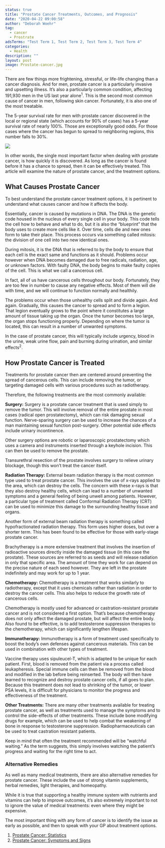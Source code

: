 ```yaml
---
status: true
title: "Prostate Cancer Treatments, Outcomes, and Prognosis"
date: "2020-04-22 09:00:58"
author: "Deborah Woehr"
tag:
  - cancer
  - Prostrate
adsTerms: "Test Term 1, Test Term 2, Test Term 3, Test Term 4"
categories:
  - Health
description: ""
layout: post
image: Prostate-cancer.jpg
---
```


There are few things more frightening, stressful, or life-life changing than a cancer diagnosis. And for men, prostate cancer is a particularly invasive and upsetting illness. It’s also a particularly common condition, affecting 191,930 men in the US last year alone<sup>1</sup>. This is the second most common cause of cancer in men, following skin cancer. Fortunately, it is also one of the most treatable.

The 5-year survival rate for men with prostate cancer discovered in the local or regional state (which accounts for 90% of cases) has a 5-year survival rate of nearly 100%. Those are exceptionally good odds. For those cases where the cancer has begun to spread to neighboring regions, this number falls to 30%.

![](/posts/Prostate-cancer.jpg)

In other words, the single most important factor when dealing with prostate cancer, is how quickly it is discovered. As long as the cancer is found before it has a chance to spread, then it can be effectively treated. This article will examine the nature of prostate cancer, and the treatment options.

## What Causes Prostate Cancer

To best understand the prostate cancer treatment options, it is pertinent to understand what causes cancer and how it affects the body.

Essentially, cancer is caused by mutations in DNA. The DNA is the genetic code housed in the nucleus of every single cell in your body. This code tells the cell how to behave and what to do, but it is also the “blueprint” that the body uses to create more cells like it. Over time, cells die and new ones form to take their place. This process occurs via something called mitosis: the division of one cell into two new identical ones.

During mitosis, it is the DNA that is referred to by the body to ensure that each cell is the exact same and functions as it should. Problems occur however when DNA becomes damaged due to free radicals, radiation, age, or unknown factors. With faulty DNA, the body begins to make faulty copies of the cell. This is what we call a cancerous cell.

In fact, all of us have cancerous cells throughout our body. Fortunately, they are too few in number to cause any negative effects. Most of them will die with time, and we will continue to function normally and healthily.

The problems occur when those unhealthy cells split and divide again. And again. Gradually, this causes the cancer to spread and to form a legion. That legion eventually grows to the point where it constitutes a large amount of tissue taking up the organ. Once the tumor becomes too large, the organ stops functioning properly. Depending on where the tumor is located, this can result in a number of unwanted symptoms.

In the case of prostate cancer, this will typically include urgency, blood in the urine, weak urine flow, pain and burning during urination, and similar effects<sup>2</sup>.

## How Prostate Cancer is Treated

Treatments for prostate cancer then are centered around preventing the spread of cancerous cells. This can include removing the tumor, or targeting damaged cells with various procedures such as radiotherapy.

Therefore, the following treatments are the most commonly available:

**Surgery:** Surgery is a prostate cancer treatment that is used simply to remove the tumor. This will involve removal of the entire prostate in most cases (radical open prostatectomy), which can risk damaging sexual function. Nerve-sparing surgery can be used to increase the chances of a man maintaining sexual function post-surgery. Other potential side effects include urinary incontinence.

Other surgery options are robotic or laparoscopic prostatectomy which uses a camera and instruments inserted through a keyhole incision. This can then be used to remove the prostate.

Transurethral resection of the prostate involves surgery to relieve urinary blockage, though this won’t treat the cancer itself.

**Radiation Therapy:** External beam radiation therapy is the most common type used to treat prostate cancer. This involves the use of x-rays applied to the area, which can destroy the cells. The concern with these x-rays is that they also destroy healthy cells, which can lead to a number of unwanted symptoms and a general feeling of being unwell among patients. However, a particular type of treatment called Conformal Radiation Therapy (CRT) can be used to minimize this damage to the surrounding healthy tissue and organs.

Another form of external beam radiation therapy is something called hypofractionated radiation therapy. This form uses higher doses, but over a shorter term. This has been found to be effective for those with early-stage prostate cancer.

Brachytherapy is a more extensive treatment that involves the insertion of radioactive sources directly inside the damaged tissue (in this case the prostate). These sources are referred to as seeds and will release radiation in only that specific area. The amount of time they work for can depend on the precise nature of each seed however. They are left in the prostate indefinitely and may work for up to 1 year.

**Chemotherapy:** Chemotherapy is a treatment that works similarly to radiotherapy, except that it uses chemicals rather than radiation in order to destroy the cancer cells. This also helps to reduce the growth rate of cancerous cells.

Chemotherapy is mostly used for advanced or castration-resistant prostate cancer and is not considered a first option. That’s because chemotherapy does not only affect the damaged prostate, but will affect the entire body. Also found to be effective, is to add testosterone suppression therapies to the chemotherapy, which can significantly lengthen lifespan.

**Immunotherapy:** Immunotherapy is a form of treatment used specifically to boost the body’s own defenses against cancerous materials. This can be used in combination with other types of treatment.

Vaccine therapy uses sipuleucel-T, which is adapted to be unique for each patient. First, blood is removed from the patient via a process called leukapheresis. Special immune cells can then be removed from the blood and modified in the lab before being reinserted. The body will then have learned to recognize and destroy prostate cancer cells, if all goes to plan. Because this treatment does not lead to shrinking of the tumor, or lower PSA levels, it is difficult for physicians to monitor the progress and effectiveness of the treatment.

**Other Treatments:** There are many other treatments available for treating prostate cancer, as well as treatments used to manage the symptoms and to control the side-effects of other treatments. These include bone modifying drugs for example, which can be used to help combat the weakening of bone in response to testosterone suppression. Radiopharmaceuticals can be used to treat castration resistant patients.

Keep in mind that often the treatment recommended will be “watchful waiting.” As the term suggests, this simply involves watching the patient’s progress and waiting for the right time to act.

### Alternative Remedies

As well as many medical treatments, there are also alternative remedies for prostate cancer. These include the use of strong vitamin supplements, herbal remedies, light therapies, and homeopathy.

While it is true that supporting a healthy immune system with nutrients and vitamins can help to improve outcomes, it’s also extremely important to not to ignore the value of medical treatments: even where they might be expensive.

The most important thing with any form of cancer is to identify the issue as early as possible, and then to speak with your GP about treatment options.

1. [Prostate Cancer: Statistics](https://www.cancer.net/cancer-types/prostate-cancer/statistics)
2. [Prostate Cancer: Symptoms and Signs](https://www.cancer.net/cancer-types/prostate-cancer/symptoms-and-signs)
